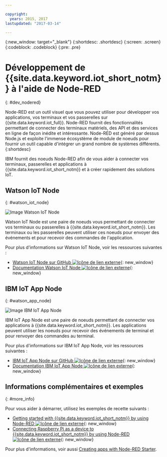 ```yaml
---

copyright:
  years: 2015, 2017
lastupdated: "2017-03-14"

---
```


{:new_window: target="_blank"}
{:shortdesc: .shortdesc}
{:screen: .screen}
{:codeblock: .codeblock}
{:pre: .pre}

# Développement de {{site.data.keyword.iot_short_notm}} à l'aide de Node-RED
{: #dev_nodered}

Node-RED est un outil visuel que vous pouvez utiliser pour développer vos applications, vos terminaux et vos passerelles sur {{site.data.keyword.iot_full}}. Node-RED fournit des fonctionnalités permettant de connecter des terminaux matériels, des API et des services en ligne de façon inédite et intéressante. Node-RED est généré par dessus Node.js et exploite l'immense écosystème de module de noeuds pour fournir un outil capable d'intégrer un grand nombre de systèmes différents.
{:shortdesc}

IBM fournit des noeuds Node-RED afin de vous aider à connecter vos terminaux, passerelles et applications à {{site.data.keyword.iot_short_notm}} et à créer rapidement des solutions IoT.


## Watson IoT Node   
{: #watson_iot_node}  

![Image Watson IoT Node](../images/node-red-watson.png "Image Watson IoT Node")


Watson IoT Node est une paire de noeuds vous permettant de connecter vos terminaux ou passerelles à {{site.data.keyword.iot_short_notm}}. Les terminaux ou les passerelles peuvent utiliser ces noeuds pour envoyer des événements et pour recevoir des commandes de l'application.

Pour plus d'informations sur Watson IoT Node, voir les ressources suivantes :

- [Watson IoT Node sur GitHub ![Icône de lien externe](../../../icons/launch-glyph.svg "External link icon")](https://github.com/ibm-watson-iot/iot-nodered/tree/master/node-red-contrib-ibm-watson-iot){: new_window}
- [Documentation Watson IoT Node ![Icône de lien externe](../../../icons/launch-glyph.svg "External link icon")](https://www.npmjs.com/package/node-red-contrib-ibm-watson-iot){: new_window}


## IBM IoT App Node  
{: #watson_app_node}  


![Image IBM IoT App Node](../images/node-red-ibmiot.png "Image IBM IoT App Node")

IBM IoT App Node est une paire de noeuds permettant de connecter vos applications à {{site.data.keyword.iot_short_notm}}. Les applications peuvent utiliser les noeuds pour recevoir des événements de terminal et pour renvoyer des commandes au terminal.

Pour plus d'informations sur IBM IoT App Node, voir les ressources suivantes :

- [IBM IoT App Node sur GitHub ![Icône de lien externe](../../../icons/launch-glyph.svg "External link icon")](https://github.com/ibm-watson-iot/iot-nodered/tree/master/node-red-contrib-scx-ibmiotapp){: new_window}
- [Documentation IBM IoT App Node ![Icône de lien externe](../../../icons/launch-glyph.svg "External link icon")](http://flows.nodered.org/node/node-red-contrib-scx-ibmiotapp){: new_window}


## Informations complémentaires et exemples   
{: #more_info}


Pour vous aider à démarrer, utilisez les exemples de recette suivants :
- [Getting started with {{site.data.keyword.iot_short_notm}} by using Node-RED ![Icône de lien externe](../../../icons/launch-glyph.svg "External link icon")](https://developer.ibm.com/recipes/tutorials/getting-started-with-watson-iot-platform-using-node-red/){: new_window}
- [Connecting Raspberry Pi as a device to {{site.data.keyword.iot_short_notm}} by using Node-RED ![Icône de lien externe](../../../icons/launch-glyph.svg "External link icon")](https://developer.ibm.com/recipes/tutorials/deploy-watson-iot-node-on-raspberry-pi/){: new_window}

Pour plus d'informations, voir aussi [Creating apps with Node-RED Starter](https://console.ng.bluemix.net/docs/starters/Node-RED/nodered.html#nodered).
